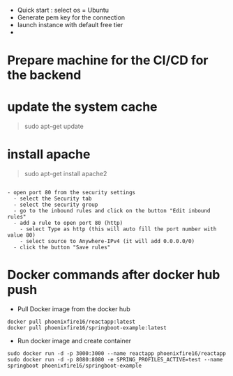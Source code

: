 - Quick start : select os = Ubuntu
- Generate pem key for the connection
- launch instance with default free tier
- 
# Prepare machine for the CI/CD for the backend 

# update the system cache
> sudo apt-get update

# install apache
> sudo apt-get install apache2

```curl --silent --location https://deb.nodesource.com/setup_12.x  | sudo bash -

- open port 80 from the security settings
  - select the Security tab
  - select the security group
  - go to the inbound rules and click on the button "Edit inbound rules"
  - add a rule to open port 80 (http)
    - select Type as http (this will auto fill the port number with value 80)
    - select source to Anywhere-IPv4 (it will add 0.0.0.0/0)
  - click the button "Save rules"
```
# Docker commands after docker hub push

- Pull Docker image from the docker hub   
```
docker pull phoenixfire16/reactapp:latest
docker pull phoenixfire16/springboot-example:latest
```
- Run docker image and create container    
```
sudo docker run -d -p 3000:3000 --name reactapp phoenixfire16/reactapp
sudo docker run -d -p 8080:8080 -e SPRING_PROFILES_ACTIVE=test --name springboot phoenixfire16/springboot-example
 ```
